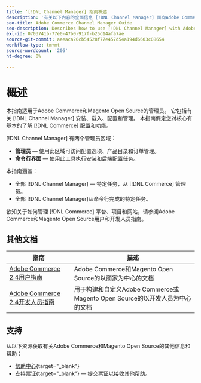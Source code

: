 ```yaml
---
title: ‘[!DNL Channel Manager] 指南概述
description: '有关以下内容的全面信息 [!DNL Channel Manager] 面向Adobe Commerce和Magento Open Source管理员，包括安装和载入。'
seo-title: Adobe Commerce Channel Manager Guide
seo-description: Describes how to use [!DNL Channel Manager] with Adobe Commerce or Magento Open Source.
exl-id: 0703741b-77e0-47b0-917f-b25d14afa7ae
source-git-commit: aeeaca20cb54528f77e457d54a194d6603c08654
workflow-type: tm+mt
source-wordcount: '206'
ht-degree: 0%

---
```



# 概述

本指南适用于Adobe Commerce和Magento Open Source的管理员。 它包括有关 [!DNL Channel Manager] 安装、载入、配置和管理。 本指南假定您对核心有基本的了解 [!DNL Commerce] 配置和功能。

[!DNL Channel Manager] 有两个管理员区域：

* **管理员** — 使用此区域可访问配置选项、产品目录和订单管理。
* **命令行界面** — 使用此工具执行安装和后端配置任务。

本指南涵盖：

* 全部 [!DNL Channel Manager] — 特定任务，从 [!DNL Commerce] 管理员。
* 全部 [!DNL Channel Manager]从命令行完成的特定任务。

欲知关于如何管理 [!DNL Commerce] 平台、项目和网站，请参阅Adobe Commerce和Magento Open Source用户和开发人员指南。

## 其他文档

| 指南 | 描述 |
|----------------------------------------------------------------------|----------------------------------------------------------------------------------------------------|
| [Adobe Commerce 2.4用户指南](https://docs.magento.com/user-guide) | Adobe Commerce和Magento Open Source的以商家为中心的文档 |
| [Adobe Commerce 2.4开发人员指南](https://devdocs.magento.com) | 用于构建和自定义Adobe Commerce或Magento Open Source的以开发人员为中心的文档 |

## 支持

从以下资源获取有关Adobe Commerce和Magento Open Source的其他信息和帮助：

* [帮助中心](https://support.magento.com/hc/en-us){target="_blank"}
* [支持票证](https://support.magento.com/hc/en-us/articles/360000913794#submit-ticket){target="_blank"} — 提交票证以接收其他帮助。

